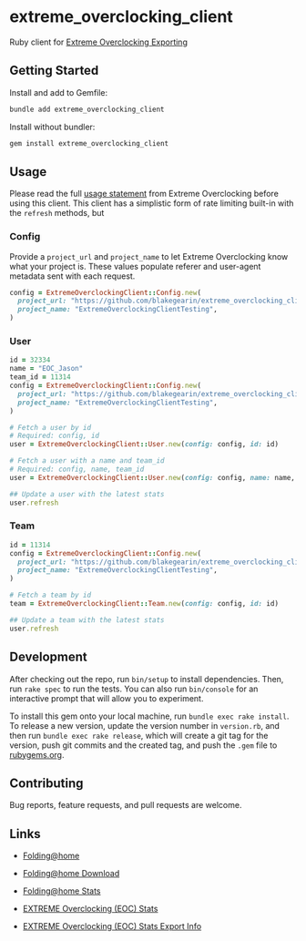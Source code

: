 # extreme_overclocking_client

Ruby client for [Extreme Overclocking Exporting](https://folding.extremeoverclocking.com/?nav=XML)

## Getting Started

Install and add to Gemfile:

```bash
bundle add extreme_overclocking_client
```

Install without bundler:

```bash
gem install extreme_overclocking_client
```

## Usage

Please read the full [usage statement](https://folding.extremeoverclocking.com/?nav=XML) from Extreme Overclocking before using this client. This client has a simplistic form of rate limiting built-in with the `refresh` methods, but

### Config

Provide a `project_url` and `project_name` to let Extreme Overclocking know what your project is. These values populate referer and user-agent metadata sent with each request.

```ruby
config = ExtremeOverclockingClient::Config.new(
  project_url: "https://github.com/blakegearin/extreme_overclocking_client",
  project_name: "ExtremeOverclockingClientTesting",
)
```

### User

```ruby
id = 32334
name = "EOC_Jason"
team_id = 11314
config = ExtremeOverclockingClient::Config.new(
  project_url: "https://github.com/blakegearin/extreme_overclocking_client",
  project_name: "ExtremeOverclockingClientTesting",
)

# Fetch a user by id
# Required: config, id
user = ExtremeOverclockingClient::User.new(config: config, id: id)

# Fetch a user with a name and team_id
# Required: config, name, team_id
user = ExtremeOverclockingClient::User.new(config: config, name: name, team_id: team_id)

## Update a user with the latest stats
user.refresh
```

### Team

```ruby
id = 11314
config = ExtremeOverclockingClient::Config.new(
  project_url: "https://github.com/blakegearin/extreme_overclocking_client",
  project_name: "ExtremeOverclockingClientTesting",
)

# Fetch a team by id
team = ExtremeOverclockingClient::Team.new(config: config, id: id)

## Update a team with the latest stats
user.refresh
```

## Development

After checking out the repo, run `bin/setup` to install dependencies. Then, run `rake spec` to run the tests. You can also run `bin/console` for an interactive prompt that will allow you to experiment.

To install this gem onto your local machine, run `bundle exec rake install`. To release a new version, update the version number in `version.rb`, and then run `bundle exec rake release`, which will create a git tag for the version, push git commits and the created tag, and push the `.gem` file to [rubygems.org](https://rubygems.org).

## Contributing

Bug reports, feature requests, and pull requests are welcome.

## Links

- [Folding@home](https://foldingathome.org)

- [Folding@home Download](https://foldingathome.org/start-folding)

- [Folding@home Stats](https://stats.foldingathome.org)

- [EXTREME Overclocking (EOC) Stats](https://folding.extremeoverclocking.com/aggregate_summary.php)

- [EXTREME Overclocking (EOC) Stats Export Info](https://folding.extremeoverclocking.com/?nav=XML)
